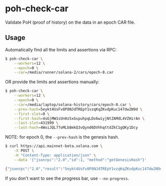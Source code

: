 # poh-check-car

Validate PoH (proof of history) on the data in an epoch CAR file.

## Usage


Automatically find all the limits and assertions via RPC:

```bash
$ poh-check-car \
	--workers=12 \
	--epoch=0 \
	--car=/media/runner/solana-2/cars/epoch-0.car
```

OR provide the limits and assertions manually:

```bash
$ poh-check-car \
	--workers=12 \
	--epoch=0 \
	--car=/media/laptop/solana-history/cars/epoch-0.car \
	--prev-hash=5eykt4UsFv8P8NJdTREpY1vzqKqZKvdpKuc147dw2N9d \
	--first-slot=0 \
	--first-hash=4sGjMW1sUnHzSxGspuhpqLDx6wiyjNtZAMdL4VZHirAn \
	--last-slot=431999 \
	--last-hash=4WxiJQL77oMLb8mkQ3vQynd6DVhhqttdZkC1gQKy1Dcy
```

NOTE: for epoch 0, the `--prev-hash` is the genesis hash.

```bash
$ curl https://api.mainnet-beta.solana.com \
	-X POST \
	-H "Content-Type: application/json" \
	--data '{"jsonrpc":"2.0","id":1, "method":"getGenesisHash"}'

{"jsonrpc":"2.0","result":"5eykt4UsFv8P8NJdTREpY1vzqKqZKvdpKuc147dw2N9d","id":1}
```

If you don't want to see the progress bar, use `--no-progress`.
